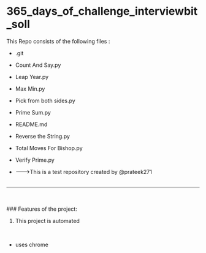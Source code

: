 # 365_days_of_challenge_interviewbit_soll
This Repo consists of the following files :
- .git
- Count And Say.py
- Leap Year.py
- Max Min.py
- Pick from both sides.py
- Prime Sum.py
- README.md
- Reverse the String.py
- Total Moves For Bishop.py
- Verify Prime.py




- --->This is a test repository created by @prateek271
<br><br>
---
<br><br>###	Features of the project:
<br>
1. This project is automated
<br>


- uses chrome